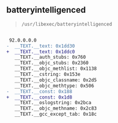 ## batteryintelligenced

> `/usr/libexec/batteryintelligenced`

```diff

 92.0.0.0.0
-  __TEXT.__text: 0x1dd30
+  __TEXT.__text: 0x1ddc0
   __TEXT.__auth_stubs: 0x760
   __TEXT.__objc_stubs: 0x2360
   __TEXT.__objc_methlist: 0x1138
   __TEXT.__cstring: 0x153e
   __TEXT.__objc_classname: 0x2d5
   __TEXT.__objc_methtype: 0x506
-  __TEXT.__const: 0x188
+  __TEXT.__const: 0x1d8
   __TEXT.__oslogstring: 0x2bca
   __TEXT.__objc_methname: 0x2c83
   __TEXT.__gcc_except_tab: 0x18c

```
